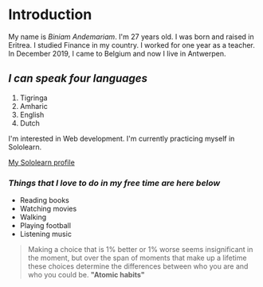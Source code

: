 # Introduction

 My name is *Biniam Andemariam*. I'm 27 years old. I was born and raised in Eritrea. I studied Finance in my country. I worked for one year as a teacher. In December 2019, I came to Belgium and now I live in Antwerpen.

 ## *I can speak four languages*

1. Tigringa
2. Amharic
3. English
4. Dutch

I'm interested in Web development. I'm currently practicing myself in Sololearn.

[My Sololearn profile](https://www.sololearn.com/profile/18306728)

### *Things that I love to do in my free time are here below*

- Reading books
- Watching movies
- Walking
- Playing football
- Listening music

> Making a choice that is 1% better or 1% worse seems insignificant in the moment, but over the span of
moments that make up a lifetime these choices determine the differences between who you are and who you could be.
**"Atomic habits"**